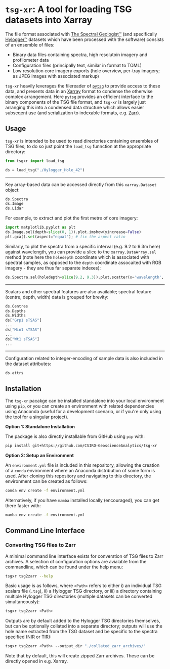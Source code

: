 # `tsg-xr`: A tool for loading TSG datasets into Xarray

The file format associated with [The Spectral Geologist™](https://research.csiro.au/thespectralgeologist/) 
(and specifically [Hylogger™](https://corescan.com.au/products/hylogger/) datasets which
have been processed with the software) consists of an ensemble of files:
* Binary data files containing spectra, high resolutoin imagery and profilometer data
* Configuration files (principally text, similar in format to TOML)
* Low resolution core imagery exports (hole overview, per-tray imagery; as JPEG images with associated markup)

`tsg-xr` heavily leverages the filereader of [`pytsg`](https://github.com/FractalGeoAnalytics/pytsg) to 
provide access to these data, and presents data in an [Xarray](xarray.pydata.org) format to condense the 
otherwise complex arrangement. Here `pytsg` provides an efficient interface to the 
binary components of the TSG file format, and `tsg-xr` is largely just arranging this into a condensed 
data structure which allows easier subseqent use (and serialization to indexable formats, e.g. 
[Zarr](https://zarr.readthedocs.io)).

## Usage

`tsg-xr` is intended to be used to read directories containing ensembles of TSG files; 
to do so just point the `load_tsg` funnction at the appropriate directory:
```python
from tsgxr import load_tsg

ds = load_tsg("./Hylogger_Hole_42")
```
---
Key array-based data can be accessed directly from this `xarray.Dataset` object:
```python
ds.Spectra
ds.Image
ds.Lidar
```

For example, to extract and plot the first metre of core imagery:
```python
import matplotlib.pyplot as plt 								
ds.Image.sel(depth=slice(0, 1)).plot.imshow(yincrease=False)
plt.gca().set(aspect="equal"); # fix the aspect ratio
```

Similarly, to plot the spectra from a specific interval (e.g. 9.2 to 9.3m here) against wavelength, you can provide a slice to the `xarray.DataArray.sel` method (note here the `holedepth` coordinate which is associated with spectral samples, as opposed to the `depth` coordinate assocaited with RGB imagery - they are thus far separate indexes):
```python
ds.Spectra.sel(holedepth=slice(9.2, 9.3)).plot.scatter(x='wavelength', add_legend=False, color='k', alpha=0.5, s=2)
```

---

Scalars and other spectral features are also available; spectral feature (centre, depth, width) data is grouped 
for brevity:
```python
ds.Centres
ds.Depths
ds.Widths
ds["Grp1 sTSAS"]
...
ds["Min1 sTSAS"]
...
ds["Wt1 sTSAS"]
...
```
---
Configuration related to integer-encoding of sample data is also included in the dataset attributes:
```python
ds.attrs
````

## Installation 

The `tsg-xr` pacakge can be installed standalone into your local environment using `pip`, or you can create an 
environment with related dependencies using Anaconda (useful for a development scenario, or if you're only using
the tool for a singular project).

**Option 1: Standalone Installation**

The package is also directly installable from GitHub using `pip` with:
```bash
pip install git+https://github.com/CSIRO-GeoscienceAnalytics/tsg-xr
```

**Option 2: Setup an Environment**

An `environment.yml` file is included in this repository, allowing the creation of a `conda` environment 
where an Anaconda distribution of some form is used. After cloning this repository and navigating to this 
directory, the environment can be created as follows:

```bash
conda env create -f environment.yml
```

Alternatively, if you have `mamba` installed locally (encouraged), you can get there faster with:
```bash
mamba env create -f environment.yml
```

## Command Line Interface

### Converting TSG files to Zarr

A minimal command line interface exists for converstion of TSG files to Zarr archives. A selection of configuration options are avialable from the commandline, which can be found under the help menu:
```bash
tsgxr tsg2zarr --help
```
Basic usage is as follows, where `<Path>` refers to either i) an individual TSG scalars file (`.tsg`), ii) a Hylogger TSG directory, or iii) a directory containing multiple Hylogger TSG directories (multiple datasets can be converted simultaneously):
```bash
tsgxr tsg2zarr <Path>
```
Outputs are by default added to the Hylogger TSG directories themselves, but can be optionally collated into a separate directory; outputs will use the hole name extracted from the TSG dataset and be specific to the spectra specified (NIR or TIR):
```bash
tsgxr tsg2zarr <Path> --output_dir "./collated_zarr_archives/"
```
Note that by default, this will create zipped Zarr archives. These can be directly opened in e.g. Xarray.